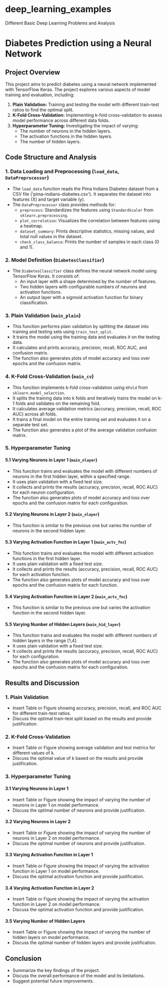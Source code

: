 # deep_learning_examples
 Different Basic Deep Learning Problems and Analysis


# Diabetes Prediction using a Neural Network

## Project Overview

This project aims to predict diabetes using a neural network implemented with TensorFlow Keras. The project explores various aspects of model training and evaluation, including:

1.  **Plain Validation:** Training and testing the model with different train-test ratios to find the optimal split.
2.  **K-Fold Cross-Validation:** Implementing k-fold cross-validation to assess model performance across different data folds.
3.  **Hyperparameter Tuning:** Investigating the impact of varying:
    *   The number of neurons in the hidden layers.
    *   The activation functions in the hidden layers.
    *   The number of hidden layers.

## Code Structure and Analysis

### 1. Data Loading and Preprocessing (`load_data`, `DataPreprocessor`)

*   The `load_data` function reads the Pima Indians Diabetes dataset from a CSV file ('pima-indians-diabetes.csv'). It separates the dataset into features (X) and target variable (y).
*   The `DataPreprocessor` class provides methods for:
    *   `preprocess`: Standardizes the features using `StandardScaler` from `sklearn.preprocessing`.
    *   `plot_correlation`: Visualizes the correlation between features using a heatmap.
    *   `dataset_summary`: Prints descriptive statistics, missing values, and total null values in the dataset.
    *   `check_class_balance`: Prints the number of samples in each class (0 and 1).

### 2. Model Definition (`DiabetesClassifier`)

*   The `DiabetesClassifier` class defines the neural network model using TensorFlow Keras. It consists of:
    *   An input layer with a shape determined by the number of features.
    *   Two hidden layers with configurable numbers of neurons and activation functions.
    *   An output layer with a sigmoid activation function for binary classification.

### 3. Plain Validation (`main_plain`)

*   This function performs plain validation by splitting the dataset into training and testing sets using `train_test_split`.
*   It trains the model using the training data and evaluates it on the testing data.
*   It calculates and prints accuracy, precision, recall, ROC AUC, and confusion matrix.
*   The function also generates plots of model accuracy and loss over epochs and the confusion matrix.

### 4. K-Fold Cross-Validation (`main_cv`)

*   This function implements k-fold cross-validation using `KFold` from `sklearn.model_selection`.
*   It splits the training data into k folds and iteratively trains the model on k-1 folds and validates on the remaining fold.
*   It calculates average validation metrics (accuracy, precision, recall, ROC AUC) across all folds.
*   It trains a final model on the entire training set and evaluates it on a separate test set.
*   The function also generates a plot of the average validation confusion matrix.

### 5. Hyperparameter Tuning

#### 5.1 Varying Neurons in Layer 1 (`main_nlayer`)

*   This function trains and evaluates the model with different numbers of neurons in the first hidden layer, within a specified range.
*   It uses plain validation with a fixed test size.
*   It collects and prints the results (accuracy, precision, recall, ROC AUC) for each neuron configuration.
*   The function also generates plots of model accuracy and loss over epochs and the confusion matrix for each configuration.

#### 5.2 Varying Neurons in Layer 2 (`main_nlayer`)

*   This function is similar to the previous one but varies the number of neurons in the second hidden layer.

#### 5.3 Varying Activation Function in Layer 1 (`main_actv_fnc`)

*   This function trains and evaluates the model with different activation functions in the first hidden layer.
*   It uses plain validation with a fixed test size.
*   It collects and prints the results (accuracy, precision, recall, ROC AUC) for each activation function.
*   The function also generates plots of model accuracy and loss over epochs and the confusion matrix for each function.

#### 5.4 Varying Activation Function in Layer 2 (`main_actv_fnc`)

*   This function is similar to the previous one but varies the activation function in the second hidden layer.

#### 5.5 Varying Number of Hidden Layers (`main_hid_layer`)

*   This function trains and evaluates the model with different numbers of hidden layers in the range \[1,4].
*   It uses plain validation with a fixed test size.
*   It collects and prints the results (accuracy, precision, recall, ROC AUC) for each configuration.
*   The function also generates plots of model accuracy and loss over epochs and the confusion matrix for each configuration.



## Results and Discussion

### 1. Plain Validation

*   Insert Table or Figure showing accuracy, precision, recall, and ROC AUC for different train-test ratios.
*   Discuss the optimal train-test split based on the results and provide justification.

### 2. K-Fold Cross-Validation

*   Insert Table or Figure showing average validation and test metrics for different values of k.
*   Discuss the optimal value of k based on the results and provide justification.

### 3. Hyperparameter Tuning

#### 3.1 Varying Neurons in Layer 1

*   Insert Table or Figure showing the impact of varying the number of neurons in Layer 1 on model performance.
*   Discuss the optimal number of neurons and provide justification.

#### 3.2 Varying Neurons in Layer 2

*   Insert Table or Figure showing the impact of varying the number of neurons in Layer 2 on model performance.
*   Discuss the optimal number of neurons and provide justification.

#### 3.3 Varying Activation Function in Layer 1

*   Insert Table or Figure showing the impact of varying the activation function in Layer 1 on model performance.
*   Discuss the optimal activation function and provide justification.

#### 3.4 Varying Activation Function in Layer 2

*   Insert Table or Figure showing the impact of varying the activation function in Layer 2 on model performance.
*   Discuss the optimal activation function and provide justification.

#### 3.5 Varying Number of Hidden Layers

*   Insert Table or Figure showing the impact of varying the number of hidden layers on model performance.
*   Discuss the optimal number of hidden layers and provide justification.

## Conclusion

*   Summarize the key findings of the project.
*   Discuss the overall performance of the model and its limitations.
*   Suggest potential future improvements.